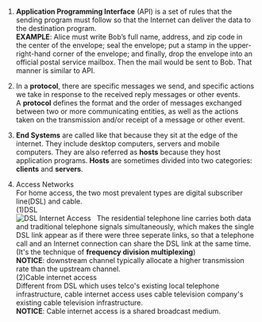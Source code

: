 1. **Application Programming Interface** (API) is a set of rules that the sending program must follow so that the Internet can deliver the data to the destination program.  
**EXAMPLE**: Alice must write Bob’s full name, address, and zip code in the center of the envelope; seal the envelope; put a stamp in the upper-right-hand corner of the envelope; and finally, drop the envelope into an official postal service mailbox. Then the mail would be sent to Bob. That manner is similar to API.

2. In a **protocol**, there are specific messages we send, and specific actions we take in response to the received reply messages or other events.   
A **protocol** defines the format and the order of messages exchanged between two or more communicating entities, as well as the actions taken on the transmission and/or receipt of a message or other event.

3. **End Systems** are called like that because they sit at the edge of the internet. They include desktop computers, servers and mobile computers. They are also referred as **hosts** because they host application programs. **Hosts** are sometimes divided into two categories: **clients** and **servers**.  

4. Access Networks  
For home access, the two most prevalent types are digital subscriber line(DSL) and cable.  
(1)DSL  
![DSL Internet Access](https://github.com/adrrrrrrrian/ReadingNotes/blob/master/Computer%20Networking-%20A%20Top-Down%20Approach/Fig%201.1%20DSL%20Internet%20Access.PNG)   
The residential telephone line carries both data and traditional telephone signals simultaneously, which makes the single DSL link appear as if there were three seperate links, so that a telephone call and an Internet connection can share the DSL link at the same time. (It's the technique of **frequency division multiplexing**)  
**NOTICE**: downstream channel typically allocate a higher transmission rate than the upstream channel.  
(2)Cable internet access  
Different from DSL which uses telco's existing local telephone infrastructure, cable internet access uses cable television company's existing cable television infrastructure.  
**NOTICE**: Cable internet access is a shared broadcast medium. 
